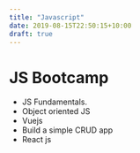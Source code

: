 ```yaml
---
title: "Javascript"
date: 2019-08-15T22:50:15+10:00
draft: true
---
```


# JS Bootcamp 

* JS Fundamentals.
* Object oriented JS
* Vuejs 
* Build a simple CRUD app
* React js

